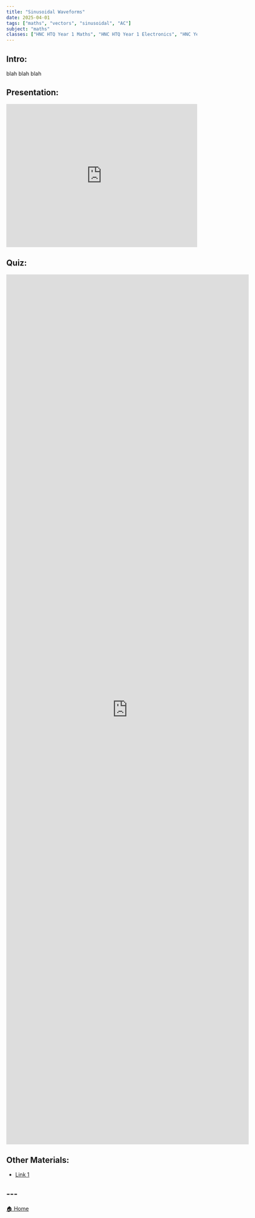 ```yaml
---
title: "Sinusoidal Waveforms"
date: 2025-04-01
tags: ["maths", "vectors", "sinusoidal", "AC"]
subject: "maths"
classes: ["HNC HTQ Year 1 Maths", "HNC HTQ Year 1 Electronics", "HNC Year 2 Electronics"]
---
```


## Intro:

blah blah blah

## Presentation:

<div style="position: relative; width: 100%; height: 0; padding-top: 75%;">
    <iframe src="https://EngineeringShare.github.io/engineering-hub/presentations/Sinusoidal waveforms.pdf" 
        style="position: absolute; top: 0; left: 0; width: 100%; height: 100%; border: none;">
    </iframe>
</div>

## Quiz:

<iframe src="https://docs.google.com/forms/d/e/1FAIpQLSemgIAKfjYEeMTQucKNtZq-oWeIwmdef5HN7Hfum7ocSzQRjg/viewform?embedded=true" width="640" height="2297" frameborder="0" marginheight="0" marginwidth="0">Loading…</iframe>

## Other Materials:
* [Link 1](https://youtu.be/dQw4w9WgXcQ?si=0gbGiJQm7Vf2r9Oc)

## ---

<a href="https://engineeringshare.github.io/engineering-hub">🏠 Home</a>
